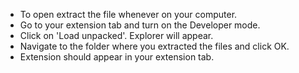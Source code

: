 - To open extract the file whenever on your computer.
- Go to your extension tab and turn on the Developer mode.
- Click on 'Load unpacked'. Explorer will appear.
- Navigate to the folder where you extracted the files and click OK.
- Extension should appear in your extension tab.
